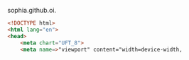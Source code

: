 sophia.github.oi.
```html
<!DOCTYPE html>
<html lang="en">
<head>
    <meta chart="UFT_8">
    <meta name=>"viewport" content="width=device-width,
    
